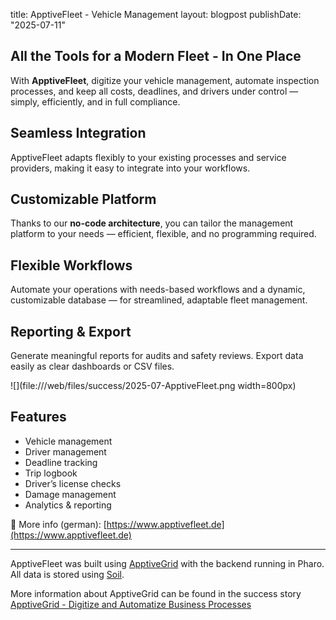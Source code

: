 title: ApptiveFleet - Vehicle Management
layout: blogpost
publishDate: "2025-07-11"

##  All the Tools for a Modern Fleet - In One Place

With **ApptiveFleet**, digitize your vehicle management, automate inspection processes, and keep all costs, deadlines, and drivers under control — simply, efficiently, and in full compliance.

## Seamless Integration
ApptiveFleet adapts flexibly to your existing processes and service providers, making it easy to integrate into your workflows.

## Customizable Platform
Thanks to our **no-code architecture**, you can tailor the management platform to your needs — efficient, flexible, and no programming required.

## Flexible Workflows
Automate your operations with needs-based workflows and a dynamic, customizable database — for streamlined, adaptable fleet management.

## Reporting & Export
Generate meaningful reports for audits and safety reviews. Export data easily as clear dashboards or CSV files.

![](file:///web/files/success/2025-07-ApptiveFleet.png width=800px)

## Features
- Vehicle management  
- Driver management  
- Deadline tracking  
- Trip logbook  
- Driver’s license checks  
- Damage management  
- Analytics & reporting

📎 More info (german): [https://www.apptivefleet.de](https://www.apptivefleet.de)

---

ApptiveFleet was built using [ApptiveGrid](https://www.apptivegrid.de) with the backend running in Pharo. All data is stored using [Soil](https://github.com/ApptiveGrid/Soil).

More information about ApptiveGrid can be found in the success story [ApptiveGrid - Digitize and Automatize Business Processes](https://pharo.org/success/ApptiveGrid.html)
